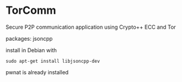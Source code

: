 # TorComm
Secure P2P communication application using Crypto++ ECC and Tor


packages: jsoncpp

install in Debian with
```
sudo apt-get install libjsoncpp-dev
```

pwnat is already installed
